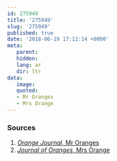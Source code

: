 ```yaml
---
id: 275949
title: '275949'
slug: '275949'
published: true
date: '2018-06-19 17:12:14 +0000'
meta:
   parent: 
   hidden: 
   lang: ar
   dir: ltr
data:
   image: 
   quoted:
   - Mr Oranges
   - Mrs Orange
---
```


<!--{% contentfor hero %}-->
### Sources

1. [<cite>Orange Journal</cite>, Mr Oranges](http://www.oranges.com)
2. [<cite>Journal of Oranges</cite>, Mrs Orange](http://www.oranges.co.uk)
<!--{% endcontentfor %}-->